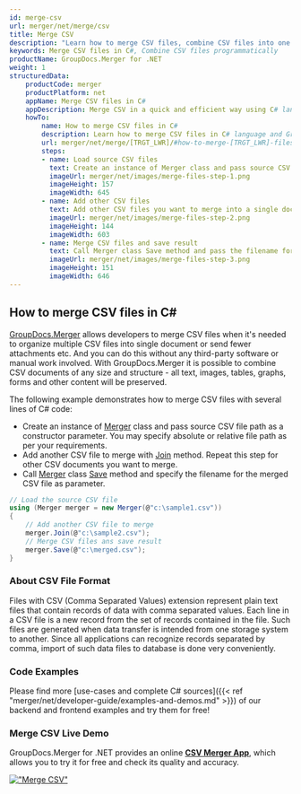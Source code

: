 ```yaml
---
id: merge-csv
url: merger/net/merge/csv
title: Merge CSV
description: "Learn how to merge CSV files, combine CSV files into one file programmatically in C# language using GroupDocs.Merger for .NET library."
keywords: Merge CSV files in C#, Combine CSV files programmatically
productName: GroupDocs.Merger for .NET
weight: 1
structuredData:
    productCode: merger
    productPlatform: net
    appName: Merge CSV files in C#
    appDescription: Merge CSV in a quick and efficient way using C# language and GroupDocs.Merger for .NET API, without the use of any third-party software like Microsoft or Open Office.
    howTo:
        name: How to merge CSV files in C# 
        description: Learn how to merge CSV files in C# language and GroupDocs.Merger for .NET API, without the use of any third-party software like Microsoft or Open Office.
        url: merger/net/merge/[TRGT_LWR]/#how-to-merge-[TRGT_LWR]-files-in-c
        steps:
        - name: Load source CSV files 
          text: Create an instance of Merger class and pass source CSV file path as a constructor parameter. You may specify absolute or relative file path as per your requirements. 
          imageUrl: merger/net/images/merge-files-step-1.png
          imageHeight: 157
          imageWidth: 645
        - name: Add other CSV files
          text: Add other CSV files you want to merge into a single document with Join method of Merger class.
          imageUrl: merger/net/images/merge-files-step-2.png
          imageHeight: 144
          imageWidth: 603
        - name: Merge CSV files and save result 
          text: Call Merger class Save method and pass the filename for the resultant CSV file as parameter.
          imageUrl: merger/net/images/merge-files-step-3.png
          imageHeight: 151
          imageWidth: 646
---
```


## How to merge CSV files in C#

[GroupDocs.Merger](https://products.groupdocs.com/merger/net) allows developers to merge CSV files when it's needed to organize multiple
 CSV files into single document or send fewer attachments etc. And you can do this without any third-party software or manual work involved.
 With GroupDocs.Merger it is possible to combine CSV documents of any size and structure - all text, images, tables, graphs, forms and other content will be preserved.

The following example demonstrates how to merge CSV files with several lines of C# code:

* Create an instance of [Merger](https://apireference.groupdocs.com/net/merger/groupdocs.merger/merger) class and pass source CSV file path as a constructor parameter. You may specify absolute or relative file path as per your requirements.
* Add another CSV file to merge with [Join](https://apireference.groupdocs.com/merger/net/groupdocs.merger/merger/methods/join/index) method. Repeat this step for other CSV documents you want to merge.
* Call [Merger](https://apireference.groupdocs.com/net/merger/groupdocs.merger/merger) class [Save](https://apireference.groupdocs.com/merger/net/groupdocs.merger/merger/methods/save/index) method and specify the filename for the merged CSV file as parameter.

```csharp
// Load the source CSV file
using (Merger merger = new Merger(@"c:\sample1.csv"))
{
    // Add another CSV file to merge
    merger.Join(@"c:\sample2.csv");
    // Merge CSV files ans save result
    merger.Save(@"c:\merged.csv");
}
```

### About CSV File Format 

Files with CSV (Comma Separated Values) extension represent plain text files that contain records of data with comma separated values. Each line in a CSV file is a new record from the set of records contained in the file. Such files are generated when data transfer is intended from one storage system to another. Since all applications can recognize records separated by comma, import of such data files to database is done very conveniently.

### Code Examples

Please find more [use-cases and complete C# sources]({{< ref "merger/net/developer-guide/examples-and-demos.md" >}}) of our backend and frontend examples and try them for free!

### Merge CSV Live Demo 

GroupDocs.Merger for .NET provides an online [**CSV Merger App**](https://products.groupdocs.app/merger/csv), which allows you to try it for free and check its quality and accuracy.

[!["Merge CSV"](merger/net/images/merge/merge-csv.png)](https://products.groupdocs.app/merger/csv)